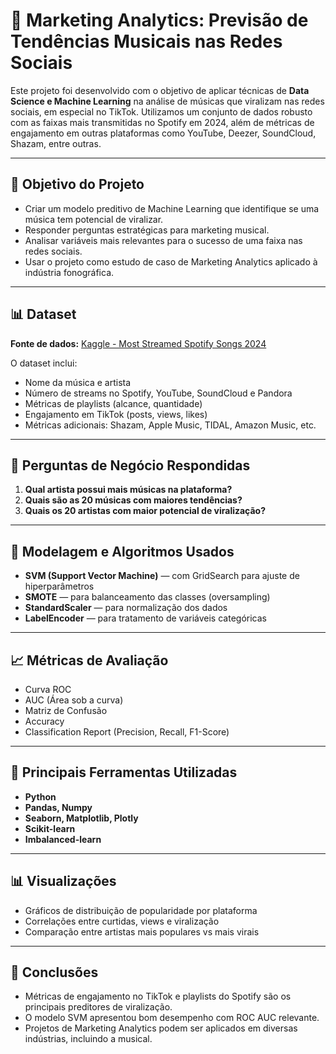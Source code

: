 # 🎵 Marketing Analytics: Previsão de Tendências Musicais nas Redes Sociais

Este projeto foi desenvolvido com o objetivo de aplicar técnicas de **Data Science e Machine Learning** na análise de músicas que viralizam nas redes sociais, em especial no TikTok. Utilizamos um conjunto de dados robusto com as faixas mais transmitidas no Spotify em 2024, além de métricas de engajamento em outras plataformas como YouTube, Deezer, SoundCloud, Shazam, entre outras.

---

## 🧠 Objetivo do Projeto

- Criar um modelo preditivo de Machine Learning que identifique se uma música tem potencial de viralizar.
- Responder perguntas estratégicas para marketing musical.
- Analisar variáveis mais relevantes para o sucesso de uma faixa nas redes sociais.
- Usar o projeto como estudo de caso de Marketing Analytics aplicado à indústria fonográfica.

---

## 📊 Dataset

**Fonte de dados:** [Kaggle - Most Streamed Spotify Songs 2024](https://www.kaggle.com/datasets/nelgiriyewithana/most-streamed-spotify-songs-2024)

O dataset inclui:

- Nome da música e artista
- Número de streams no Spotify, YouTube, SoundCloud e Pandora
- Métricas de playlists (alcance, quantidade)
- Engajamento em TikTok (posts, views, likes)
- Métricas adicionais: Shazam, Apple Music, TIDAL, Amazon Music, etc.

---

## 🔎 Perguntas de Negócio Respondidas

1. **Qual artista possui mais músicas na plataforma?**
2. **Quais são as 20 músicas com maiores tendências?**
3. **Quais os 20 artistas com maior potencial de viralização?**

---

## 🧪 Modelagem e Algoritmos Usados

- **SVM (Support Vector Machine)** — com GridSearch para ajuste de hiperparâmetros
- **SMOTE** — para balanceamento das classes (oversampling)
- **StandardScaler** — para normalização dos dados
- **LabelEncoder** — para tratamento de variáveis categóricas

---

## 📈 Métricas de Avaliação

- Curva ROC
- AUC (Área sob a curva)
- Matriz de Confusão
- Accuracy
- Classification Report (Precision, Recall, F1-Score)

---

## 🔬 Principais Ferramentas Utilizadas

- **Python**
- **Pandas, Numpy**
- **Seaborn, Matplotlib, Plotly**
- **Scikit-learn**
- **Imbalanced-learn**

---

## 📊 Visualizações

- Gráficos de distribuição de popularidade por plataforma
- Correlações entre curtidas, views e viralização
- Comparação entre artistas mais populares vs mais virais

---

## 📌 Conclusões

- Métricas de engajamento no TikTok e playlists do Spotify são os principais preditores de viralização.
- O modelo SVM apresentou bom desempenho com ROC AUC relevante.
- Projetos de Marketing Analytics podem ser aplicados em diversas indústrias, incluindo a musical.




